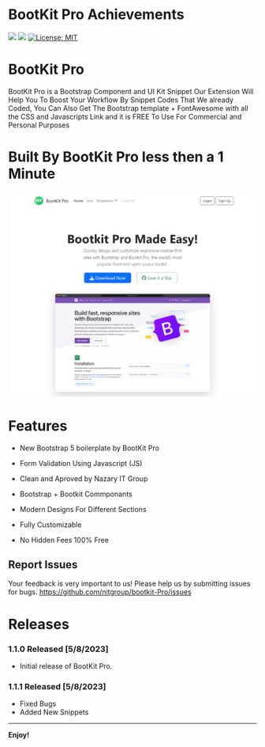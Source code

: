 # BootKit Pro Achievements

[![](https://img.shields.io/badge/Made%20by-Nazary%20IT%20Group-blue)]()
[![](https://img.shields.io/static/v1?label=Version&message=v1.0.0&color=<COLOR>)]()
[![License: MIT](https://img.shields.io/badge/License-MIT-yellow.svg)](https://opensource.org/licenses/MIT)

# BootKit Pro

BootKit Pro is a Bootstrap Component and UI Kit Snippet Our Extension Will Help You To Boost Your Workflow By Snippet Codes That We already Coded, You Can Also Get The Bootstrap template + FontAwesome with all the CSS and Javascripts Link and it is FREE To Use For Commercial and Personal Purposes


# Built By BootKit Pro less then a 1 Minute

![Alt text](https://github.com/nitgroup/bootkit-Pro/blob/main/assets/webdesign-small.png?raw=true)

# Features

- New Bootstrap 5 boilerplate by BootKit Pro

- Form Validation Using Javascript (JS)

- Clean and Aproved by Nazary IT Group

- Bootstrap + Bootkit Commponants

- Modern Designs For Different Sections

- Fully Customizable

- No Hidden Fees 100% Free

## Report Issues

Your feedback is very important to us! Please help us by submitting issues for bugs.
https://github.com/nitgroup/bootkit-Pro/issues


# Releases 
### 1.1.0 Released [5/8/2023]

- Initial release of BootKit Pro.

### 1.1.1 Released [5/8/2023]

- Fixed Bugs
- Added New Snippets
---

**Enjoy!**
